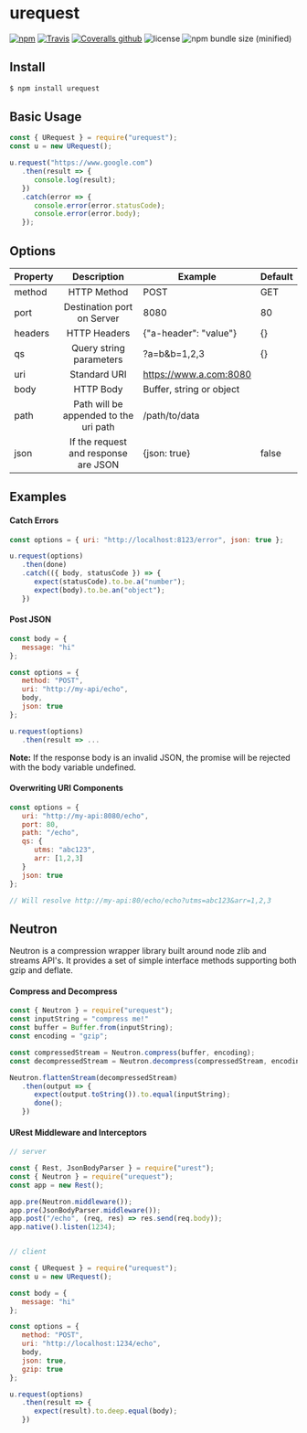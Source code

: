 # urequest

[![npm](https://img.shields.io/npm/dt/urequest.svg?style=for-the-badge)](https://www.npmjs.com/package/urequest)
[![Travis](https://img.shields.io/travis/conorturner/urequest.svg?style=for-the-badge)](https://travis-ci.org/conorturner/urequest)
[![Coveralls github](https://img.shields.io/coveralls/github/conorturner/urequest.svg?style=for-the-badge)](https://coveralls.io/github/conorturner/urest)
![license](https://img.shields.io/github/license/conorturner/urequest.svg?style=for-the-badge)
![npm bundle size (minified)](https://img.shields.io/bundlephobia/min/urequest.svg?style=for-the-badge)



## Install

```bash
$ npm install urequest
```



## Basic Usage

```javascript
const { URequest } = require("urequest");
const u = new URequest();

u.request("https://www.google.com")
   .then(result => {
      console.log(result);
   })
   .catch(error => {
      console.error(error.statusCode);
      console.error(error.body);
   });
```


## Options

| Property |              Description              | Example                  | Default |
|----------|:-------------------------------------:|--------------------------|---------|
| method   |              HTTP Method              | POST                     | GET     |
| port     |       Destination port on Server      | 8080                     | 80      |
| headers  |              HTTP Headers             | {"a-header": "value"}    | {}      |
| qs       |        Query string parameters        | ?a=b&b=1,2,3             | {}      |
| uri      |              Standard URI             | https://www.a.com:8080   |         |
| body     |               HTTP Body               | Buffer, string or object |         |
| path     | Path will be appended to the uri path | /path/to/data            |         |
| json     | If the request and response are JSON  | {json: true}             | false   |


## Examples

#### Catch Errors

```javascript
const options = { uri: "http://localhost:8123/error", json: true };

u.request(options)
   .then(done)
   .catch(({ body, statusCode }) => {
      expect(statusCode).to.be.a("number");
      expect(body).to.be.an("object");
   })
```

#### Post JSON

```javascript
const body = {
   message: "hi"
};

const options = {
   method: "POST",
   uri: "http://my-api/echo",
   body,
   json: true
};

u.request(options)
   .then(result => ...
```

**Note:** If the response body is an invalid JSON, the promise will be rejected with the body variable undefined.

#### Overwriting URI Components

```javascript
const options = {
   uri: "http://my-api:8080/echo",
   port: 80,
   path: "/echo",
   qs: {
      utms: "abc123",
      arr: [1,2,3]
   }
   json: true
};

// Will resolve http://my-api:80/echo/echo?utms=abc123&arr=1,2,3
```



## Neutron

Neutron is a compression wrapper library built around node zlib and streams API's. It provides a set of simple interface methods supporting both gzip and deflate.

#### Compress and Decompress

```js
const { Neutron } = require("urequest");
const inputString = "compress me!"
const buffer = Buffer.from(inputString);
const encoding = "gzip";

const compressedStream = Neutron.compress(buffer, encoding);
const decompressedStream = Neutron.decompress(compressedStream, encoding);

Neutron.flattenStream(decompressedStream)
   .then(output => {
      expect(output.toString()).to.equal(inputString);
      done();
   })
```

#### URest Middleware and Interceptors

```javascript
// server

const { Rest, JsonBodyParser } = require("urest");
const { Neutron } = require("urequest");
const app = new Rest();

app.pre(Neutron.middleware());
app.pre(JsonBodyParser.middleware());
app.post("/echo", (req, res) => res.send(req.body));
app.native().listen(1234);


// client

const { URequest } = require("urequest");
const u = new URequest();

const body = {
   message: "hi"
};

const options = {
   method: "POST",
   uri: "http://localhost:1234/echo",
   body,
   json: true,
   gzip: true
};

u.request(options)
   .then(result => {
   	  expect(result).to.deep.equal(body);
   })
```

